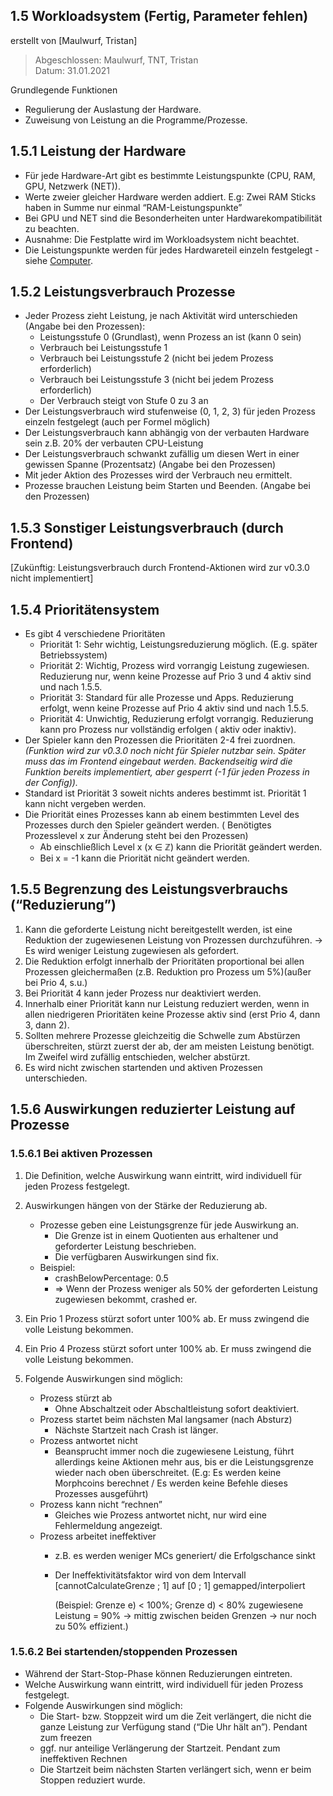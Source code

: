 ## **1.5 Workloadsystem (Fertig, Parameter fehlen)**

erstellt von [Maulwurf, Tristan]

> Abgeschlossen: Maulwurf, TNT, Tristan \
Datum: 31.01.2021


Grundlegende Funktionen

* Regulierung der Auslastung der Hardware.
* Zuweisung von Leistung an die Programme/Prozesse.

## **1.5.1 Leistung der Hardware**

* Für jede Hardware-Art gibt es bestimmte Leistungspunkte (CPU, RAM, GPU, Netzwerk (NET)).
* Werte zweier gleicher Hardware werden addiert. E.g: Zwei RAM Sticks haben in Summe nur einmal “RAM-Leistungspunkte”
* Bei GPU und NET sind die Besonderheiten unter Hardwarekompatibilität zu beachten.
* Ausnahme: Die Festplatte wird im Workloadsystem nicht beachtet.
* Die Leistungspunkte werden für jedes Hardwareteil einzeln festgelegt - siehe [Computer](Computer.md).

## **1.5.2 Leistungsverbrauch Prozesse**

* Jeder Prozess zieht Leistung, je nach Aktivität wird unterschieden (Angabe bei den Prozessen):
    * Leistungsstufe 0 (Grundlast), wenn Prozess an ist (kann 0 sein)
    * Verbrauch bei Leistungsstufe 1
    * Verbrauch bei Leistungsstufe 2 (nicht bei jedem Prozess erforderlich)
    * Verbrauch bei Leistungsstufe 3 (nicht bei jedem Prozess erforderlich)
    * Der Verbrauch steigt von Stufe 0 zu 3 an
* Der Leistungsverbrauch wird stufenweise (0, 1, 2, 3) für jeden Prozess einzeln festgelegt (auch per Formel möglich)
* Der Leistungsverbrauch kann abhängig von der verbauten Hardware sein z.B. 20% der verbauten CPU-Leistung
* Der Leistungsverbrauch schwankt zufällig um diesen Wert in einer gewissen Spanne (Prozentsatz) (Angabe bei den
  Prozessen)
* Mit jeder Aktion des Prozesses wird der Verbrauch neu ermittelt.
* Prozesse brauchen Leistung beim Starten und Beenden. (Angabe bei den Prozessen)

## **1.5.3 Sonstiger Leistungsverbrauch (durch Frontend)**

[Zukünftig: Leistungsverbrauch durch Frontend-Aktionen wird zur v0.3.0 nicht implementiert]

## **1.5.4 Prioritätensystem**

* Es gibt 4 verschiedene Prioritäten
    * Priorität 1: Sehr wichtig, Leistungsreduzierung möglich. (E.g. später Betriebssystem)
    * Priorität 2: Wichtig, Prozess wird vorrangig Leistung zugewiesen. Reduzierung nur, wenn keine Prozesse auf Prio 3
      und 4 aktiv sind und nach 1.5.5.
    * Priorität 3: Standard für alle Prozesse und Apps. Reduzierung erfolgt, wenn keine Prozesse auf Prio 4 aktiv sind
      und nach 1.5.5.
    * Priorität 4: Unwichtig, Reduzierung erfolgt vorrangig. Reduzierung kann pro Prozess nur vollständig erfolgen (
      aktiv oder inaktiv).
* Der Spieler kann den Prozessen die Prioritäten 2-4 frei zuordnen. *(Funktion wird zur v0.3.0 noch nicht für Spieler
  nutzbar sein. Später muss das im Frontend eingebaut werden. Backendseitig wird die Funktion bereits implementiert,
  aber gesperrt (-1 für jeden Prozess in der Config)).*
* Standard ist Priorität 3 soweit nichts anderes bestimmt ist. Priorität 1 kann nicht vergeben werden.
* Die Priorität eines Prozesses kann ab einem bestimmten Level des Prozesses durch den Spieler geändert werden. (
  Benötigtes Prozesslevel x zur Änderung steht bei den Prozessen)
    * Ab einschließlich Level x (x ∈ ℤ)  kann die Priorität geändert werden.
    * Bei x = -1 kann die Priorität nicht geändert werden.

## **1.5.5 Begrenzung des Leistungsverbrauchs (“Reduzierung”)**

1. Kann die geforderte Leistung nicht bereitgestellt werden, ist eine Reduktion der zugewiesenen Leistung von Prozessen
   durchzuführen. -> Es wird weniger Leistung zugewiesen als gefordert.
2. Die Reduktion erfolgt innerhalb der Prioritäten proportional bei allen Prozessen gleichermaßen (z.B. Reduktion pro
   Prozess um 5%)(außer bei Prio 4, s.u.)
3. Bei Priorität 4 kann jeder Prozess nur deaktiviert werden.
4. Innerhalb einer Priorität kann nur Leistung reduziert werden, wenn in allen niedrigeren Prioritäten keine Prozesse
   aktiv sind (erst Prio 4, dann 3, dann 2).
5. Sollten mehrere Prozesse gleichzeitig die Schwelle zum Abstürzen überschreiten, stürzt zuerst der ab, der am meisten
   Leistung benötigt. Im Zweifel wird zufällig entschieden, welcher abstürzt.
6. Es wird nicht zwischen startenden und aktiven Prozessen unterschieden.

## **1.5.6 Auswirkungen reduzierter Leistung auf Prozesse**

### **1.5.6.1 Bei aktiven Prozessen**

1. Die Definition, welche Auswirkung wann eintritt, wird individuell für jeden Prozess festgelegt.
2. Auswirkungen hängen von der Stärke der Reduzierung ab.
    - Prozesse geben eine Leistungsgrenze für jede Auswirkung an.
        - Die Grenze ist in einem Quotienten aus erhaltener und geforderter Leistung beschrieben.
        - Die verfügbaren Auswirkungen sind fix.
    - Beispiel:
        - crashBelowPercentage: 0.5
        - ⇒ Wenn der Prozess weniger als 50% der geforderten Leistung zugewiesen bekommt, crashed er.
3. Ein Prio 1 Prozess stürzt sofort unter 100% ab. Er muss zwingend die volle Leistung bekommen.
4. Ein Prio 4 Prozess stürzt sofort unter 100% ab. Er muss zwingend die volle Leistung bekommen.

5. Folgende Auswirkungen sind möglich:
    - Prozess stürzt ab
        - Ohne Abschaltzeit oder Abschaltleistung sofort deaktiviert.
    - Prozess startet beim nächsten Mal langsamer (nach Absturz)
        - Nächste Startzeit nach Crash ist länger.
    - Prozess antwortet nicht
        - Beansprucht immer noch die zugewiesene Leistung, führt allerdings keine Aktionen mehr aus, bis er die
          Leistungsgrenze wieder nach oben überschreitet. (E.g: Es werden keine Morphcoins berechnet / Es werden keine
          Befehle dieses Prozesses ausgeführt)
    - Prozess kann nicht “rechnen”
        - Gleiches wie Prozess antwortet nicht, nur wird eine Fehlermeldung angezeigt.
    - Prozess arbeitet ineffektiver
        - z.B. es werden weniger MCs generiert/ die Erfolgschance sinkt
        - Der Ineffektivitätsfaktor wird von dem Intervall [cannotCalculateGrenze ; 1] auf [0 ; 1] gemapped/interpoliert

          (Beispiel:
          Grenze e) < 100%; Grenze d) < 80% zugewiesene Leistung = 90% -> mittig zwischen beiden Grenzen -> nur noch zu
          50% effizient.)

### **1.5.6.2 Bei startenden/stoppenden Prozessen**

* Während der Start-Stop-Phase können Reduzierungen eintreten.
* Welche Auswirkung wann eintritt, wird individuell für jeden Prozess festgelegt.
* Folgende Auswirkungen sind möglich:
    * Die Start- bzw. Stoppzeit wird um die Zeit verlängert, die nicht die ganze Leistung zur Verfügung stand (“Die Uhr
      hält an”). Pendant zum freezen
    * ggf. nur anteilige Verlängerung der Startzeit. Pendant zum ineffektiven Rechnen
    * Die Startzeit beim nächsten Starten verlängert sich, wenn er beim Stoppen reduziert wurde.

